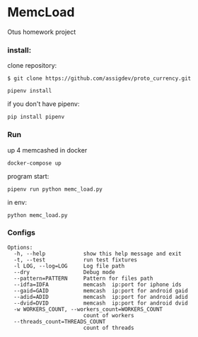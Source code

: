 # MemcLoad

Otus homework project

### install:

clone repository:

    $ git clone https://github.com/assigdev/proto_currency.git
    
    pipenv install
    
if you don't have pipenv:
    
    pip install pipenv

### Run

up 4 memcashed in docker
    
    docker-compose up

program start:
    
    pipenv run python memc_load.py

in env:
    
    python memc_load.py

### Configs
    
    Options:
      -h, --help            show this help message and exit
      -t, --test            run test fixtures
      -l LOG, --log=LOG     Log file path
      --dry                 Debug mode
      --pattern=PATTERN     Pattern for files path
      --idfa=IDFA           memcash  ip:port for iphone ids
      --gaid=GAID           memcash  ip:port for android gaid
      --adid=ADID           memcash  ip:port for android adid
      --dvid=DVID           memcash  ip:port for android dvid
      -w WORKERS_COUNT, --workers_count=WORKERS_COUNT
                            count of workers
      --threads_count=THREADS_COUNT
                            count of threads
